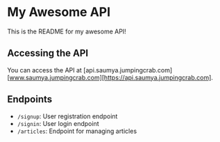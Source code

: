 # My Awesome API

This is the README for my awesome API!

## Accessing the API

You can access the API at [api.saumya.jumpingcrab.com][www.saumya.jumpingcrab.com][https://api.saumya.jumpingcrab.com].

## Endpoints

- `/signup`: User registration endpoint
- `/signin`: User login endpoint
- `/articles`: Endpoint for managing articles
